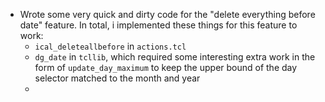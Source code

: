 - Wrote some very quick and dirty code for the "delete everything before date" feature. In total, i implemented these things for this feature to work:
	- `ical_deleteallbefore` in `actions.tcl`
	- `dg_date` in `tcllib`, which required some interesting extra work in the form of `update_day_maximum` to keep the upper bound of the day selector matched to the month and year
	- 